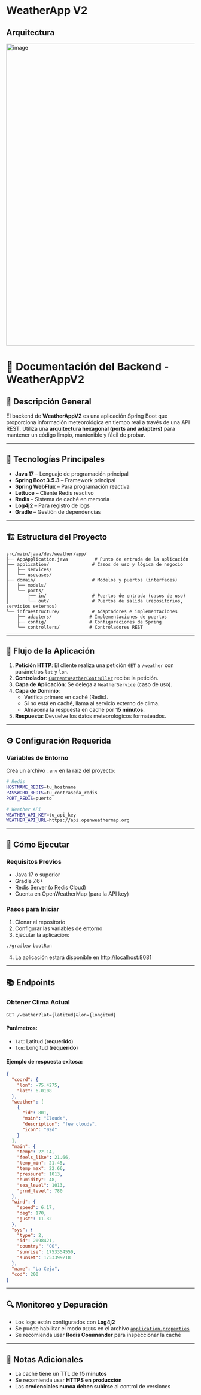 # WeatherApp V2
## Arquitectura
<img width="1437" height="808" alt="image" src="https://github.com/user-attachments/assets/dc49590c-ce20-4a0d-8eea-6c6a87cf69e2" />


# 📄 Documentación del Backend - WeatherAppV2

## 📌 Descripción General

El backend de **WeatherAppV2** es una aplicación Spring Boot que proporciona información meteorológica en tiempo real a través de una API REST. Utiliza una **arquitectura hexagonal (ports and adapters)** para mantener un código limpio, mantenible y fácil de probar.

---

## 🚀 Tecnologías Principales

- **Java 17** – Lenguaje de programación principal  
- **Spring Boot 3.5.3** – Framework principal  
- **Spring WebFlux** – Para programación reactiva  
- **Lettuce** – Cliente Redis reactivo  
- **Redis** – Sistema de caché en memoria   
- **Log4j2** – Para registro de logs  
- **Gradle** – Gestión de dependencias  

---

## 🏗️ Estructura del Proyecto

```
src/main/java/dev/weather/app/
├── AppApplication.java          # Punto de entrada de la aplicación
├── application/                # Casos de uso y lógica de negocio
│   ├── services/
│   └── usecases/
├── domain/                     # Modelos y puertos (interfaces)
│   ├── models/
│   └── ports/
│       ├── in/                 # Puertos de entrada (casos de uso)
│       └── out/                # Puertos de salida (repositorios, servicios externos)
└── infraestructure/            # Adaptadores e implementaciones
    ├── adapters/              # Implementaciones de puertos
    ├── config/                # Configuraciones de Spring
    └── controllers/           # Controladores REST
```

---

## 🔄 Flujo de la Aplicación

1. **Petición HTTP**: El cliente realiza una petición `GET` a `/weather` con parámetros `lat` y `lon`.
2. **Controlador**: [`CurrentWeatherController`](src/main/java/dev/weather/app/infraestructure/controllers/CurrentWeatherController.java) recibe la petición.
3. **Capa de Aplicación**: Se delega a `WeatherService` (caso de uso).
4. **Capa de Dominio**:  
   - Verifica primero en caché (Redis).  
   - Si no está en caché, llama al servicio externo de clima.  
   - Almacena la respuesta en caché por **15 minutos**.
5. **Respuesta**: Devuelve los datos meteorológicos formateados.

---

## ⚙️ Configuración Requerida

### Variables de Entorno

Crea un archivo `.env` en la raíz del proyecto:

```bash
# Redis
HOSTNAME_REDIS=tu_hostname
PASSWORD_REDIS=tu_contraseña_redis
PORT_REDIS=puerto

# Weather API
WEATHER_API_KEY=tu_api_key
WEATHER_API_URL=https://api.openweathermap.org
```

---

## 🚀 Cómo Ejecutar

### Requisitos Previos

- Java 17 o superior  
- Gradle 7.6+  
- Redis Server (o Redis Cloud)  
- Cuenta en OpenWeatherMap (para la API key)  

### Pasos para Iniciar

1. Clonar el repositorio  
2. Configurar las variables de entorno  
3. Ejecutar la aplicación:

```bash
./gradlew bootRun
```

4. La aplicación estará disponible en [http://localhost:8081](http://localhost:8081)

---

## 📚 Endpoints

### Obtener Clima Actual

```
GET /weather?lat={latitud}&lon={longitud}
```

#### Parámetros:

- `lat`: Latitud (**requerido**)  
- `lon`: Longitud (**requerido**)  

#### Ejemplo de respuesta exitosa:

```json
{
  "coord": {
    "lon": -75.4275,
    "lat": 6.0108
  },
  "weather": [
    {
      "id": 801,
      "main": "Clouds",
      "description": "few clouds",
      "icon": "02d"
    }
  ],
  "main": {
    "temp": 22.14,
    "feels_like": 21.66,
    "temp_min": 21.45,
    "temp_max": 22.66,
    "pressure": 1013,
    "humidity": 48,
    "sea_level": 1013,
    "grnd_level": 780
  },
  "wind": {
    "speed": 6.17,
    "deg": 170,
    "gust": 11.32
  },
  "sys": {
    "type": 2,
    "id": 2098421,
    "country": "CO",
    "sunrise": 1753354550,
    "sunset": 1753399218
  },
  "name": "La Ceja",
  "cod": 200
}
```

---

## 🔍 Monitoreo y Depuración

- Los logs están configurados con **Log4j2**
- Se puede habilitar el modo `DEBUG` en el archivo [`application.properties`](src/main/resources/application.properties)
- Se recomienda usar **Redis Commander** para inspeccionar la caché

---


## 📝 Notas Adicionales

- La caché tiene un TTL de **15 minutos**
- Se recomienda usar **HTTPS en producción**
- Las **credenciales nunca deben subirse** al control de versiones
